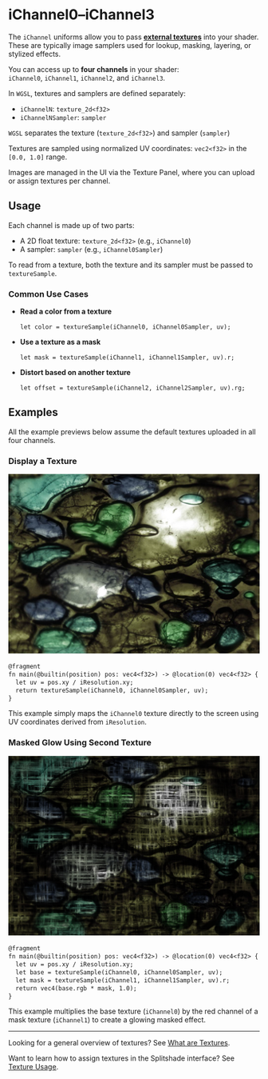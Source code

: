 # iChannel0–iChannel3

The `iChannel` uniforms allow you to pass [**external textures**](../textures/what-are.md) into your shader. These are typically image samplers used for lookup, masking, layering, or stylized effects.

You can access up to **four channels** in your shader:  
`iChannel0`, `iChannel1`, `iChannel2`, and `iChannel3`.

In `WGSL`, textures and samplers are defined separately:
- `iChannelN`: `texture_2d<f32>`
- `iChannelNSampler`: `sampler`

`WGSL` separates the texture (`texture_2d<f32>`) and sampler (`sampler`)

Textures are sampled using normalized UV coordinates: `vec2<f32>` in the `[0.0, 1.0]` range.

Images are managed in the UI via the Texture Panel, where you can upload or assign textures per channel.

## Usage

Each channel is made up of two parts:
  - A 2D float texture: `texture_2d<f32>` (e.g., `iChannel0`)
  - A sampler: `sampler` (e.g., `iChannel0Sampler`)

To read from a texture, both the texture and its sampler must be passed to `textureSample`.

### Common Use Cases

- **Read a color from a texture**
  ```wgsl:no-line-numbers
  let color = textureSample(iChannel0, iChannel0Sampler, uv);
- **Use a texture as a mask**
  ```wgsl:no-line-numbers
  let mask = textureSample(iChannel1, iChannel1Sampler, uv).r;
  ```
- **Distort based on another texture**
  ```wgsl:no-line-numbers
  let offset = textureSample(iChannel2, iChannel2Sampler, uv).rg;
  ```

## Examples
All the example previews below assume the default textures uploaded in all four channels. 
### Display a Texture
![Display Texture](/images/ichannel-display.png)
```wgsl
@fragment
fn main(@builtin(position) pos: vec4<f32>) -> @location(0) vec4<f32> {
  let uv = pos.xy / iResolution.xy;
  return textureSample(iChannel0, iChannel0Sampler, uv);
}
```
This example simply maps the `iChannel0` texture directly to the screen using UV coordinates derived from `iResolution`.

### Masked Glow Using Second Texture
![Rotating Hue](/images/ichannel-glowmask.png)
```wgsl
@fragment
fn main(@builtin(position) pos: vec4<f32>) -> @location(0) vec4<f32> {
  let uv = pos.xy / iResolution.xy;
  let base = textureSample(iChannel0, iChannel0Sampler, uv);
  let mask = textureSample(iChannel1, iChannel1Sampler, uv).r;
  return vec4(base.rgb * mask, 1.0);
}
```
This example multiplies the base texture (`iChannel0`) by the red channel of a mask texture (`iChannel1`) to create a glowing masked effect.

---

Looking for a general overview of textures? See [What are Textures](../../textures/what-are.md).

Want to learn how to assign textures in the Splitshade interface? See [Texture Usage](../../textures/usage.md).
